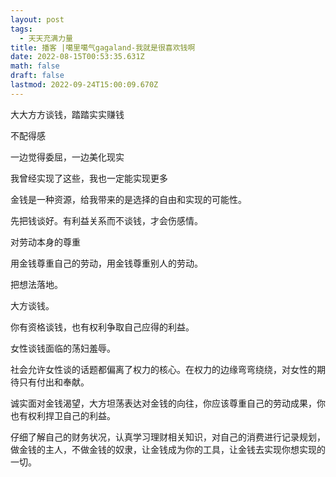 ```yaml
---
layout: post
tags:
  - 天天充满力量
title: 播客 |噶里噶气gagaland-我就是很喜欢钱啊
date: 2022-08-15T00:53:35.631Z
math: false
draft: false
lastmod: 2022-09-24T15:00:09.670Z
---
```

大大方方谈钱，踏踏实实赚钱

不配得感

一边觉得委屈，一边美化现实

我曾经实现了这些，我也一定能实现更多

金钱是一种资源，给我带来的是选择的自由和实现的可能性。

先把钱谈好。有利益关系而不谈钱，才会伤感情。

对劳动本身的尊重

用金钱尊重自己的劳动，用金钱尊重别人的劳动。

把想法落地。

大方谈钱。

你有资格谈钱，也有权利争取自己应得的利益。

女性谈钱面临的荡妇羞辱。

社会允许女性谈的话题都偏离了权力的核心。在权力的边缘弯弯绕绕，对女性的期待只有付出和奉献。

诚实面对金钱渴望，大方坦荡表达对金钱的向往，你应该尊重自己的劳动成果，你也有权利捍卫自己的利益。

仔细了解自己的财务状况，认真学习理财相关知识，对自己的消费进行记录规划，做金钱的主人，不做金钱的奴隶，让金钱成为你的工具，让金钱去实现你想实现的一切。